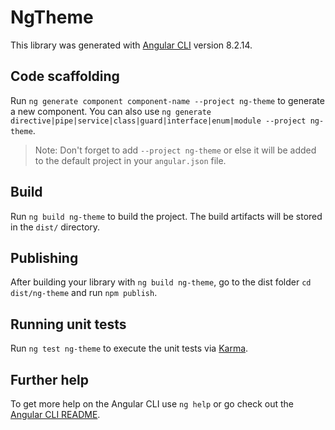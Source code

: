 # NgTheme

This library was generated with [Angular CLI](https://github.com/angular/angular-cli) version 8.2.14.

## Code scaffolding

Run `ng generate component component-name --project ng-theme` to generate a new component. You can also use `ng generate directive|pipe|service|class|guard|interface|enum|module --project ng-theme`.
> Note: Don't forget to add `--project ng-theme` or else it will be added to the default project in your `angular.json` file. 

## Build

Run `ng build ng-theme` to build the project. The build artifacts will be stored in the `dist/` directory.

## Publishing

After building your library with `ng build ng-theme`, go to the dist folder `cd dist/ng-theme` and run `npm publish`.

## Running unit tests

Run `ng test ng-theme` to execute the unit tests via [Karma](https://karma-runner.github.io).

## Further help

To get more help on the Angular CLI use `ng help` or go check out the [Angular CLI README](https://github.com/angular/angular-cli/blob/master/README.md).

